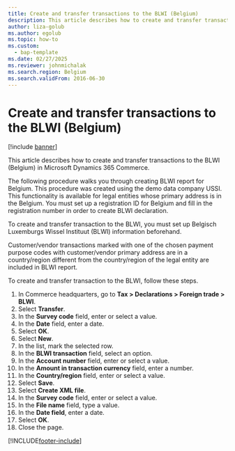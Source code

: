 ```yaml
---
title: Create and transfer transactions to the BLWI (Belgium)
description: This article describes how to create and transfer transactions to the BLWI (Belgium) in Microsoft Dynamics 365 Commerce.
author: liza-golub
ms.author: egolub
ms.topic: how-to
ms.custom: 
  - bap-template
ms.date: 02/27/2025
ms.reviewer: johnmichalak
ms.search.region: Belgium
ms.search.validFrom: 2016-06-30
---
```


# Create and transfer transactions to the BLWI (Belgium)

[!include [banner](../../includes/banner.md)]

This article describes how to create and transfer transactions to the BLWI (Belgium) in Microsoft Dynamics 365 Commerce.

The following procedure walks you through creating BLWI report for Belgium. This procedure was created using the demo data company USSI. This functionality is available for legal entities whose primary address is in the Belgium. You must set up a registration ID for Belgium and fill in the registration number in order to create BLWI declaration.

To create and transfer transaction to the BLWI, you must set up Belgisch Luxemburgs Wissel Instituut (BLWI) information beforehand.

Customer/vendor transactions marked with one of the chosen payment purpose codes with customer/vendor primary address are in a country/region different from the country/region of the legal entity are included in BLWI report.

To create and transfer transaction to the BLWI, follow these steps.

1. In Commerce headquarters, go to **Tax \> Declarations \> Foreign trade \> BLWI**.
2. Select **Transfer**.
3. In the **Survey code** field, enter or select a value.
4. In the **Date** field, enter a date.
5. Select **OK**.
6. Select **New**.
7. In the list, mark the selected row.
8. In the **BLWI transaction** field, select an option.
9. In the **Account number** field, enter or select a value.
10. In the **Amount in transaction currency** field, enter a number.
11. In the **Country/region** field, enter or select a value.
12. Select **Save**.
13. Select **Create XML file**.
14. In the **Survey code** field, enter or select a value.
15. In the **File name** field, type a value.
16. In the **Date field**, enter a date.
17. Select **OK**.
18. Close the page.



[!INCLUDE[footer-include](../../../includes/footer-banner.md)]
